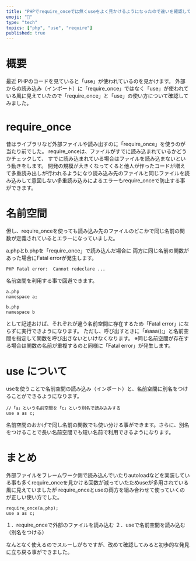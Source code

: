 ```yaml
---
title: "PHPでrequire_onceでは無くuseをよく見かけるようになったので違いを確認してみた"
emoji: "🙆"
type: "tech"
topics: ["php", "use", "require"]
published: true
---
```


# 概要
最近 PHPのコードを見ていると「use」が使われているのを見かけます。
外部からの読み込み（インポート）に「require_once」ではなく「use」が使われている風に見えていたので「require_once」と「use」の使い方について確認してみました。
# require_once
昔はライブラリなど外部ファイルや読み出すのに「require_once」を使うのが当たり前でした。
require_onceは、ファイルがすでに読み込まれているかどうかチェックして、 すでに読み込まれている場合はファイルを読み込まないという動きをします。
開発の規模が大きくなってくると他人が作ったコードが増えて多重読み出しが行われるようになり読み込み先のファイルと同じファイルを読み込みして意図しない多重読み込みによるエラーもrequire_onceで防止する事ができます。
# 名前空間
但し、require_onceを使っても読み込み先のファイルのどこかで同じ名前の関数が定義されているとエラーになっていました。

a.phpとb.phpを「require_once」で読み込んだ場合に
両方に同じ名前の関数があった場合にFatal errorが発生します。
```
PHP Fatal error:  Cannot redeclare ...
```
名前空間を利用する事で回避できます。

```
a.php
namespace a;

b.php
namespace b
```
として記述おけば、それぞれが違う名前空間に存在するため「Fatal error」にならずに実行できようになります。
ただし、呼び出すときに「a\aaa();」と名前空間を指定して関数を呼び出さないといけなくなります。
※同じ名前空間が存在する場合は関数の名前が重複するのと同様に「Fatal error」が発生します。
# use について
useを使うことで名前空間の読み込み（インポート）と、名前空間に別名をつけることができるようになります。

```
//「a」という名前空間を「c」という別名で読み込みする
use a as c;
```

名前空間のおかげで同し名前の関数でも使い分ける事ができます。さらに、別名をつけることで長い名前空間でも短い名前で利用できるようになります。
# まとめ
外部ファイルをフレームワーク側で読み込んでいたりautoloadなどを実装している事も多くrequire_onceを見かける回数が減っていたためuseが多用されている風に見えていましたが
require_onceとuseの両方を組み合わせて使っていくのが正しい使い方でした。

```
require_once(a,php);
use a as c;
```
１．require_onceで外部のファイルを読み込む
２．useで名前空間を読み込む（別名をつける）

なんとなく使えるのでスルーしがちですが、改めて確認してみると初歩的な発見に立ち戻る事ができました。
